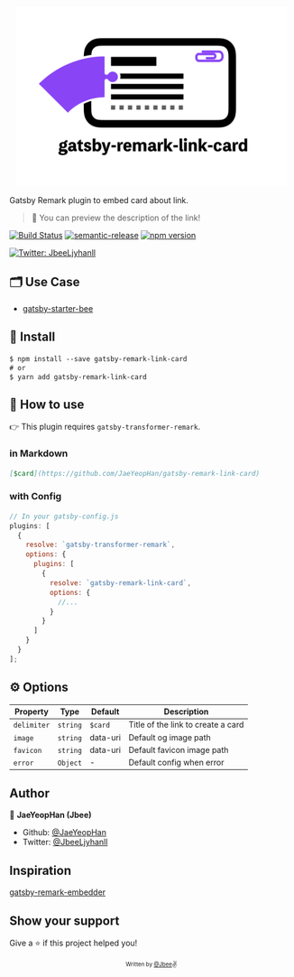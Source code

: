 <div align="center">
  <img src="./assets/logo.png" width="480px" />
</div>

Gatsby Remark plugin to embed card about link.

> 👀 You can preview the description of the link!

[![Build Status](https://travis-ci.org/JaeYeopHan/gatsby-remark-link-card.svg?branch=master)](https://travis-ci.org/JaeYeopHan/gatsby-remark-link-card)
[![semantic-release](https://img.shields.io/badge/%20%20%F0%9F%93%A6%F0%9F%9A%80-semantic--release-e10079.svg)](https://github.com/semantic-release/semantic-release)
[![npm version](https://badge.fury.io/js/gatsby-remark-link-card.svg)](https://badge.fury.io/js/gatsby-remark-link-card)

<p>
  <a href="https://twitter.com/JbeeLjyhanll">
    <img alt="Twitter: JbeeLjyhanll" src="https://img.shields.io/twitter/follow/JbeeLjyhanll.svg?style=social" target="_blank" />
  </a>
</p>

## 🗂 Use Case

- [gatsby-starter-bee](https://github.com/JaeYeopHan/gatsby-starter-bee)

## 🚚 Install

```
$ npm install --save gatsby-remark-link-card
# or
$ yarn add gatsby-remark-link-card
```

## 🚀 How to use

👉 This plugin requires `gatsby-transformer-remark`.

### in Markdown

```md
[$card](https://github.com/JaeYeopHan/gatsby-remark-link-card)
```

### with Config

```js
// In your gatsby-config.js
plugins: [
  {
    resolve: `gatsby-transformer-remark`,
    options: {
      plugins: [
        {
          resolve: `gatsby-remark-link-card`,
          options: {
            //...
          }
        }
      ]
    }
  }
];
```

## ⚙ Options

| Property       | Type                                  | Default  | Description                                                |
| -------------- | ------------------------------------- | -------- | ---------------------------------------------------------- |
| `delimiter`       | `string`                              | `$card`      | Title of the link to create a card |
| `image`       | `string`                              | data-uri      | Default og image path |
| `favicon`       | `string`                              | data-uri      | Default favicon image path |
| `error`       | `Object`                              | -      | Default config when error |

## Author

👤 **JaeYeopHan (Jbee)**

- Github: [@JaeYeopHan](https://github.com/JaeYeopHan)
- Twitter: [@JbeeLjyhanll](https://twitter.com/JbeeLjyhanll)

## Inspiration

[gatsby-remark-embedder](https://github.com/MichaelDeBoey/gatsby-remark-embedder)

## Show your support

Give a ⭐️ if this project helped you!

<div align="center">

<sub><sup>Written by <a href="https://github.com/JaeYeopHan">@Jbee</a></sup></sub><small>✌</small>

</div>
